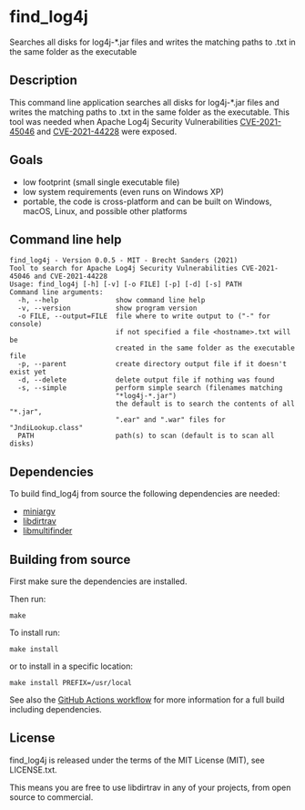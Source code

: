 find_log4j
==========
Searches all disks for log4j-*.jar files and writes the matching paths to <hostname>.txt in the same folder as the executable

Description
-----------
This command line application searches all disks for log4j-*.jar files and writes the matching paths to <hostname>.txt in the same folder as the executable.
This tool was needed when Apache Log4j Security Vulnerabilities [CVE-2021-45046](https://cve.mitre.org/cgi-bin/cvename.cgi?name=CVE-2021-45046) and [CVE-2021-44228](https://cve.mitre.org/cgi-bin/cvename.cgi?name=CVE-2021-44228) were exposed.

Goals
-----
- low footprint (small single executable file)
- low system requirements (even runs on Windows XP)
- portable, the code is cross-platform and can be built on Windows, macOS, Linux, and possible other platforms

Command line help
-----------------
```
find_log4j - Version 0.0.5 - MIT - Brecht Sanders (2021)
Tool to search for Apache Log4j Security Vulnerabilities CVE-2021-45046 and CVE-2021-44228
Usage: find_log4j [-h] [-v] [-o FILE] [-p] [-d] [-s] PATH
Command line arguments:
  -h, --help              show command line help
  -v, --version           show program version
  -o FILE, --output=FILE  file where to write output to ("-" for console)
                          if not specified a file <hostname>.txt will be
                          created in the same folder as the executable file
  -p, --parent            create directory output file if it doesn't exist yet
  -d, --delete            delete output file if nothing was found
  -s, --simple            perform simple search (filenames matching
                          "*log4j-*.jar")
                          the default is to search the contents of all "*.jar",
                          ".ear" and ".war" files for "JndiLookup.class"
  PATH                    path(s) to scan (default is to scan all disks)
```

Dependencies
------------
To build find_log4j from source the following dependencies are needed:
 - [miniargv](https://github.com/brechtsanders/miniargv)
 - [libdirtrav](https://github.com/brechtsanders/libdirtrav)
 - [libmultifinder](https://github.com/brechtsanders/libmultifinder)

Building from source
--------------------
First make sure the dependencies are installed.

Then run:
```
make
```

To install run:
```
make install
```
or to install in a specific location:
```
make install PREFIX=/usr/local
```

See also the [GitHub Actions workflow](.github/workflows/find_log4j.yml) for more information for a full build including dependencies.

License
-------
find_log4j is released under the terms of the MIT License (MIT), see LICENSE.txt.

This means you are free to use libdirtrav in any of your projects, from open source to commercial.
